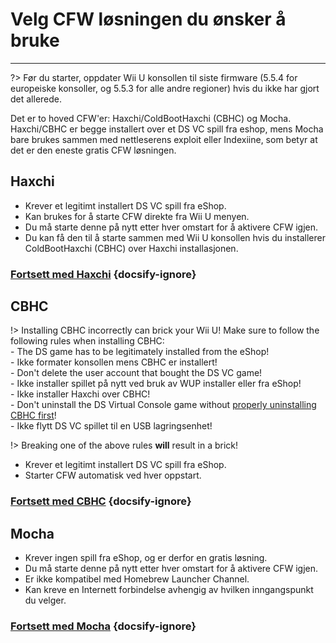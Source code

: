 # Velg CFW løsningen du ønsker å bruke
---
?> Før du starter, oppdater Wii U konsollen til siste firmware (5.5.4 for europeiske konsoller, og 5.5.3 for alle andre regioner) hvis du ikke har gjort det allerede.

Det er to hoved CFW'er: Haxchi/ColdBootHaxchi (CBHC) og Mocha.  
Haxchi/CBHC er begge installert over et DS VC spill fra eshop, mens Mocha bare brukes sammen med nettleserens exploit eller Indexiine, som betyr at det er den eneste gratis CFW løsningen.

## Haxchi

- Krever et legitimt installert DS VC spill fra eShop.
- Kan brukes for å starte CFW direkte fra Wii U menyen.
- Du må starte denne på nytt etter hver omstart for å aktivere CFW igjen.
- Du kan få den til å starte sammen med Wii U konsollen hvis du installerer ColdBootHaxchi (CBHC) over Haxchi installasjonen.

### [**Fortsett med Haxchi**](haxchi/ds-vc-choice) {docsify-ignore}

## CBHC

!> Installing CBHC incorrectly can brick your Wii U! Make sure to follow the following rules when installing CBHC: <br>- The DS game has to be legitimately installed from the eShop! <br>- Ikke formater konsollen mens CBHC er installert! <br>- Don't delete the user account that bought the DS VC game! <br>- Ikke installer spillet på nytt ved bruk av WUP installer eller fra eShop! <br>- Ikke installer Haxchi over CBHC! <br>- Don't uninstall the DS Virtual Console game without [properly uninstalling CBHC first](uninstall-cbhc)! <br>- Ikke flytt DS VC spillet til en USB lagringsenhet!

!> Breaking one of the above rules **will** result in a brick!

- Krever et legitimt installert DS VC spill fra eShop.
- Starter CFW automatisk ved hver oppstart.

### [**Fortsett med CBHC**](cbhc/ds-vc-choice) {docsify-ignore}

## Mocha

- Krever ingen spill fra eShop, og er derfor en gratis løsning.
- Du må starte denne på nytt etter hver omstart for å aktivere CFW igjen.
- Er ikke kompatibel med Homebrew Launcher Channel.
- Kan kreve en Internett forbindelse avhengig av hvilken inngangspunkt du velger.

### [**Fortsett med Mocha**](mocha/entrypoint-choice) {docsify-ignore}